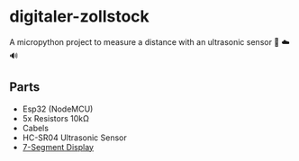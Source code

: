 # digitaler-zollstock
A micropython project to measure a distance with an ultrasonic sensor 📏 ☁️ 🔊

## Parts

* Esp32 (NodeMCU)
* 5x Resistors 10kΩ
* Cabels
* HC-SR04 Ultrasonic Sensor
* [7-Segment Display](https://www.adafruit.com/product/3109)